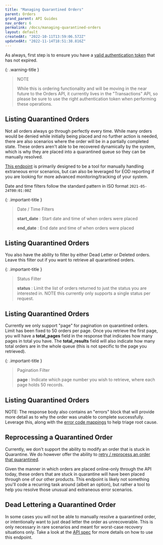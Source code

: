 ```yaml
---
title: "Managing Quarantined Orders"
parent: Orders
grand_parent: API Guides
nav_order: 6
permalink: /docs/managing-quarantined-orders
layout: default
createdAt: "2022-10-11T13:59:06.572Z"
updatedAt: "2022-11-14T18:51:38.816Z"
---
```

As always, first step is to ensure you have a [valid authentication token]({{site.baseurl}}/reference/transactions#/Auth/post_auth_transactions) that has not expired. 

{: .warning-title }
> NOTE
>
> While this is ordering functionality and will be moving in the near future to the Orders API, it currently lives in the "Transactions" API, so please be sure to use the right authentication token when performing these operations.


## Listing Quarantined Orders
Not all orders always go through perfectly every time. While many orders would be denied while initially being placed and no further action is needed, there are also scenarios where the order will be in a partially completed state. These orders aren't able to be recovered dynamically by the system, which is why they are placed into a quarantined queue so they can be manually resolved.

[This endpoint]({{site.baseurl}}/reference/transactions#/ListQuarantineOrders/listQuarantineOrders) is primarily designed to be a tool for manually handling extraneous error scenarios, but can also be leveraged for EOD reporting if you are looking for more advanced monitoring/tracking of your system.

Date and time filters follow the standard pattern in ISO format ```2021-05-24T00:01:00Z```

{: .important-title }
> Date / Time Filters
>
> **start_date** : Start date and time of when orders were placed
> 
> **end_date** : End date and time of when orders were placed

## Listing Quarantined Orders
You also have the ability to filter by either Dead Letter or Deleted orders. Leave this filter out if you want to retrieve all quarantined orders.


{: .important-title }
> Status Filter
>
> **status** : Limit the list of orders returned to just the status you are interested in. NOTE this currently only supports a single status per request.

## Listing Quarantined Orders
Currently we only support "page" for pagination on quarantined orders. Limit has been fixed to 50 orders per page. Once you retrieve the first page, you will have a **total_pages** field in the response that indicates how many pages in total you have. The **total_results** field will also indicate how many total orders are in the whole queue (this is not specific to the page you retrieved).

{: .important-title }
> Pagination Filter
>
> **page** : Indicate which page number you wish to retrieve, where each page holds 50 records.

## Listing Quarantined Orders
NOTE: The response body also contains an "errors" block that will provide more detail as to why the order was unable to complete successfully. Leverage this, along with the [error code mappings]({{site.baseurl}}/docs/error-handling) to help triage root cause.
## Reprocessing a Quarantined Order
Currently, we don't support the ability to modify an order that is stuck in Quarantine. We do however offer the ability to [retry / reprocess an order that quarantined]({{site.baseurl}}/reference/transactions#/Reprocess/post_orders__local_order_uuid__reprocess). 

Given the manner in which orders are placed online-only through the API today, these orders that are stuck in quarantine will have been placed through one of our other products. This endpoint is likely not something you'll code a recurring task around (albeit an option), but rather a tool to help you resolve those unusual and extraneous error scenarios.
## Dead Lettering a Quarantined Order
In some cases you will not be able to manually resolve a quarantined order, or intentionally want to just dead letter the order as unrecoverable. This is only necessary in rare scenarios and meant for worst-case recovery situations only. Take a look at the [API spec]({{site.baseurl}}/reference/transactions#/MarkDeadLetterQuarantineOrder/markDeadLetterQuarantineOrder) for more details on how to use this endpoint.
